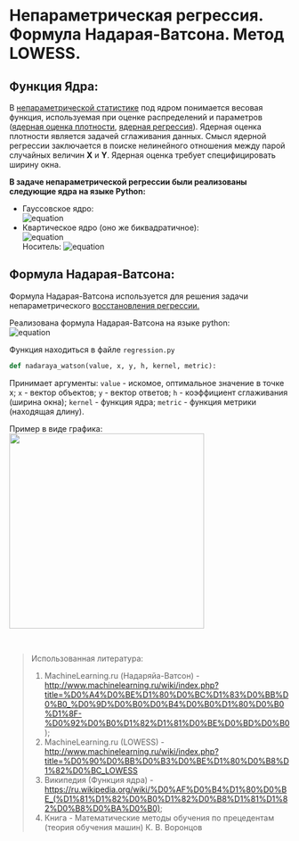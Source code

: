 
# Непараметрическая регрессия.<br />Формула Надарая-Ватсона. Метод LOWESS.

## Функция Ядра:
В [непараметрической статистике](https://ru.wikipedia.org/wiki/%D0%9D%D0%B5%D0%BF%D0%B0%D1%80%D0%B0%D0%BC%D0%B5%D1%82%D1%80%D0%B8%D1%87%D0%B5%D1%81%D0%BA%D0%B0%D1%8F_%D1%81%D1%82%D0%B0%D1%82%D0%B8%D1%81%D1%82%D0%B8%D0%BA%D0%B0 "Непараметрическая статистика") под ядром понимается весовая функция, используемая при оценке распределений и параметров ([ядерная оценка плотности](https://ru.wikipedia.org/wiki/%D0%AF%D0%B4%D0%B5%D1%80%D0%BD%D0%B0%D1%8F_%D0%BE%D1%86%D0%B5%D0%BD%D0%BA%D0%B0_%D0%BF%D0%BB%D0%BE%D1%82%D0%BD%D0%BE%D1%81%D1%82%D0%B8 "Ядерная оценка плотности"), [ядерная регрессия](https://ru.wikipedia.org/wiki/%D0%AF%D0%B4%D0%B5%D1%80%D0%BD%D0%B0%D1%8F_%D1%80%D0%B5%D0%B3%D1%80%D0%B5%D1%81%D1%81%D0%B8%D1%8F "Ядерная регрессия")).  Ядерная оценка плотности является задачей сглаживания данных. Смысл ядерной регрессии заключается в поиске нелинейного отношения между парой случайных величин **X** и **Y**. Ядерная оценка требует специфицировать ширину окна.

**В задаче непараметрической регрессии были реализованы следующие ядра на языке Python:**
* Гауссовское ядро:<br />
![equation](https://latex.codecogs.com/gif.latex?{\displaystyle%20K(u)={\frac%20{1}{\sqrt%20{2\pi%20}}}e^{-{\frac%20{1}{2}}u^{2}}})
* Квартическое ядро (оно же биквадратичное):<br />
![equation](https://latex.codecogs.com/gif.latex?{\displaystyle%20K(u)={\frac%20{15}{16}}(1-u^{2})^{2}})<br />
Носитель: ![equation](https://latex.codecogs.com/gif.latex?{\displaystyle%20|u|\leq%201})

## Формула Надарая-Ватсона:

Формула Надарая-Ватсона используется для решения задачи непараметрического [восстановления регрессии.](http://www.machinelearning.ru/wiki/index.php?title=%D0%A0%D0%B5%D0%B3%D1%80%D0%B5%D1%81%D1%81%D0%B8%D0%BE%D0%BD%D0%BD%D1%8B%D0%B9_%D0%B0%D0%BD%D0%B0%D0%BB%D0%B8%D0%B7 "Восстановление регрессии")

Реализована формула Надарая-Ватсона на языке python:<br />
![equation](https://latex.codecogs.com/gif.latex?a_h(x;X^l)%20=%20\frac{\sum_{i=1}^{l}%20y_i\omega_i(x)}{\sum_{i=1}^{l}%20\omega_i(x)}%20=%20\frac{\sum_{i=1}^{l}%20y_iK\left(\frac{\rho(x,x_i)}{h}%20\right%20)}{\sum_{i=1}^{l}%20K\left(\frac{\rho(x,x_i)}{h}%20\right%20)})

Функция находиться в файле `regression.py`
```python
def nadaraya_watson(value, x, y, h, kernel, metric):
```
Принимает аргументы: `value` - искомое, оптимальное значение в точке x;  `x` - вектор объектов;  `y` - вектор ответов; `h` - коэффициент сглаживания (ширина окна); `kernel` - функция ядра; `metric` - функция метрики (находящая длину).

Пример в виде графика:<br />
<img src="https://raw.githubusercontent.com/DmitryFox/MachineLearning/master/Task%204/image/nadaray_watson_gauss_and_quartic.png" width="350" />

<br />

> Использованная литература:
> 1) MachineLearning.ru (Надаряйа-Ватсон) - http://www.machinelearning.ru/wiki/index.php?title=%D0%A4%D0%BE%D1%80%D0%BC%D1%83%D0%BB%D0%B0_%D0%9D%D0%B0%D0%B4%D0%B0%D1%80%D0%B0%D1%8F-%D0%92%D0%B0%D1%82%D1%81%D0%BE%D0%BD%D0%B0);
> 2) MachineLearning.ru (LOWESS) - http://www.machinelearning.ru/wiki/index.php?title=%D0%90%D0%BB%D0%B3%D0%BE%D1%80%D0%B8%D1%82%D0%BC_LOWESS
> 2) Википедия (Функция ядра) - https://ru.wikipedia.org/wiki/%D0%AF%D0%B4%D1%80%D0%BE_(%D1%81%D1%82%D0%B0%D1%82%D0%B8%D1%81%D1%82%D0%B8%D0%BA%D0%B0);
> 3) Книга - Математические методы обучения по прецедентам (теория обучения машин) К. В. Воронцов

